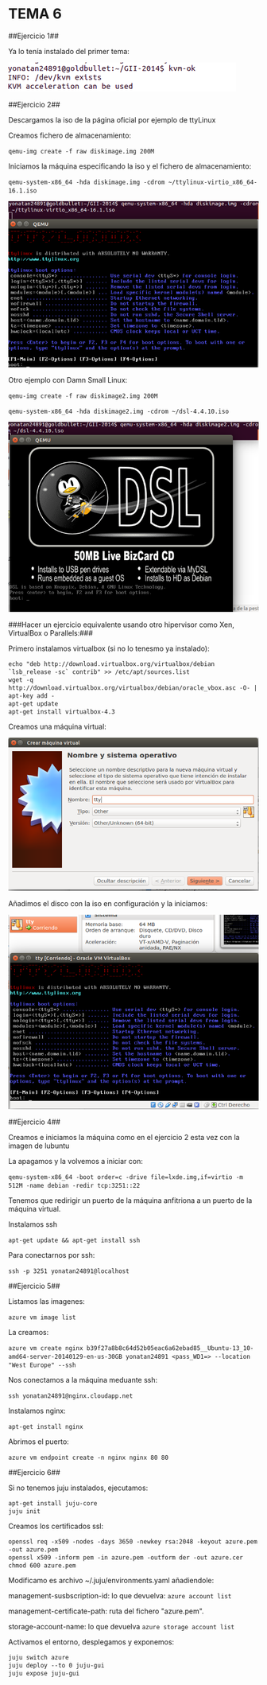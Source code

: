 TEMA 6
=========


##Ejercicio 1##

Ya lo tenía instalado del primer tema:

![kvm](https://raw.githubusercontent.com/yonatan24891/ImagenesIV/master/kvm.bmp)


##Ejercicio 2##

Descargamos la iso de la página oficial por ejemplo de ttyLinux

Creamos fichero de almacenamiento:

`qemu-img create -f raw diskimage.img 200M`

Iniciamos la máquina especificando la iso y el fichero de almacenamiento:

`qemu-system-x86_64 -hda diskimage.img -cdrom ~/ttylinux-virtio_x86_64-16.1.iso `

![tty](https://raw.githubusercontent.com/yonatan24891/ImagenesIV/master/tty.bmp)

Otro ejemplo con Damn Small Linux:

`qemu-img create -f raw diskimage2.img 200M`

`qemu-system-x86_64 -hda diskimage2.img -cdrom ~/dsl-4.4.10.iso`

![dsl](https://raw.githubusercontent.com/yonatan24891/ImagenesIV/master/dsl.bmp)


###Hacer un ejercicio equivalente usando otro hipervisor como Xen, VirtualBox o Parallels:###

Primero instalamos virtualbox (si no lo tenesmo ya instalado):

```
echo "deb http://download.virtualbox.org/virtualbox/debian `lsb_release -sc` contrib" >> /etc/apt/sources.list
wget -q http://download.virtualbox.org/virtualbox/debian/oracle_vbox.asc -O- | apt-key add -
apt-get update
apt-get install virtualbox-4.3
```

Creamos una máquina virtual:

![vbox](https://raw.githubusercontent.com/yonatan24891/ImagenesIV/master/vbox1.bmp)

Añadimos el disco con la iso en configuración y la iniciamos:

![vbox2](https://raw.githubusercontent.com/yonatan24891/ImagenesIV/master/vbox2.bmp)


##Ejercicio 4##

Creamos e iniciamos la máquina como en el ejercicio 2 esta vez con la imagen de lubuntu

La apagamos y la volvemos a iniciar con:

`qemu-system-x86_64 -boot order=c -drive file=lxde.img,if=virtio -m 512M -name debian -redir tcp:3251::22`

Tenemos que redirigir un puerto de la máquina anfitriona a un puerto de la máquina virtual.

Instalamos ssh

`apt-get update && apt-get install ssh`

Para conectarnos por ssh:

`ssh -p 3251 yonatan24891@localhost`


##Ejercicio 5##

Listamos las imagenes:

`azure vm image list`

La creamos:

`azure vm create nginx b39f27a8b8c64d52b05eac6a62ebad85__Ubuntu-13_10-amd64-server-20140129-en-us-30GB yonatan24891 <pass_WD1=> --location "West Europe" --ssh`

Nos conectamos a la máquina meduante ssh:

`ssh yonatan24891@nginx.cloudapp.net`

Instalamos nginx:

`apt-get install nginx`

Abrimos el puerto:

`azure vm endpoint create -n nginx nginx 80 80`


##Ejercicio 6##

Si no tenemos juju instalados, ejecutamos:

```
apt-get install juju-core
juju init
```

Creamos los certificados ssl:

```
openssl req -x509 -nodes -days 3650 -newkey rsa:2048 -keyout azure.pem -out azure.pem
openssl x509 -inform pem -in azure.pem -outform der -out azure.cer
chmod 600 azure.pem
```

Modificamo es archivo ~/.juju/environments.yaml añadiendole:

management-susbscription-id: lo que devuelva: `azure account list`

management-certificate-path: ruta del fichero "azure.pem".

storage-account-name: lo que devuelva `azure storage account list`

Activamos el entorno, desplegamos y exponemos:

```
juju switch azure
juju deploy --to 0 juju-gui
juju expose juju-gui
```






